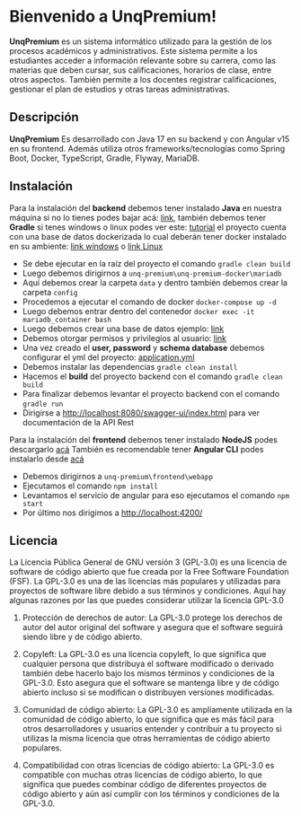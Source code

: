 # Bienvenido a UnqPremium!

**UnqPremium** es un sistema informático utilizado para la gestión de los procesos académicos y administrativos. Este sistema permite a los estudiantes acceder a información relevante sobre su carrera, como las materias que deben cursar, sus calificaciones, horarios de clase, entre otros aspectos. También permite a los docentes registrar calificaciones, gestionar el plan de estudios y otras tareas administrativas.


## Descripción

**UnqPremium** Es desarrollado con Java 17 en su backend y con Angular v15 en su frontend. Además utiliza otros frameworks/tecnologías como Spring Boot, Docker, TypeScript, Gradle, Flyway, MariaDB.

## Instalación

Para la instalación del **backend** debemos tener instalado **Java** en nuestra máquina si no lo tienes podes bajar acá:  [link](https://www.oracle.com/java/technologies/javase/jdk17-archive-downloads.html), también debemos tener **Gradle** si tenes windows o linux podes ver este: [tutorial](https://gradle.org/install/)  el proyecto cuenta con una base de datos dockerizada lo cual deberán tener docker instalado en su ambiente: [link windows](https://docs.docker.com/desktop/install/windows-install/) o [link Linux](https://docs.docker.com/engine/install/ubuntu/)

- Se debe ejecutar en la raíz del proyecto el comando ```gradle clean build```
- Luego debemos dirigirnos a ```unq-premium\unq-premium-docker\mariadb```
- Aquí debemos crear la carpeta ```data``` y dentro también debemos crear la carpeta ```config``` 
- Procedemos a ejecutar el comando de docker ```docker-compose up -d```
- Luego debemos entrar dentro del contenedor ```docker exec -it mariadb_container bash```
- Luego debemos crear una base de datos ejemplo: [link](https://dev.mysql.com/doc/refman/8.0/en/creating-database.html)
- Debemos otorgar permisos y privilegios al usuario: [link](https://dev.mysql.com/blog-archive/how-to-grant-privileges-to-users-in-mysql-80/)
- Una vez creado el **user, password** y **schema database** debemos configurar el yml del proyecto: [application.yml](https://github.com/zolezzi/unq-premium/blob/main/src/main/resources/application.yml)
- Debemos instalar las dependencias  ```gradle clean install```
- Hacemos el **build** del proyecto backend con el comando ```gradle clean build```
- Para finalizar debemos levantar el proyecto backend con el comando ```gradle run```
-  Dirigirse a [http://localhost:8080/swagger-ui/index.html](http://localhost:8080/swagger-ui/index.html) para ver documentación de la API Rest

Para la instalación del **frontend** debemos tener instalado **NodeJS** podes descargarlo [acá](https://nodejs.org/es/download) También es recomendable tener **Angular CLI** podes instalarlo desde [acá](https://angular.io/cli)

- Debemos dirigirnos a ```unq-premium\frontend\webapp```
- Ejecutamos el comando ```npm install```
- Levantamos el servicio de angular para eso ejecutamos el comando ```npm start```
- Por último nos dirigimos a [http://localhost:4200/](http://localhost:4200/) 

## Licencia

La Licencia Pública General de GNU versión 3 (GPL-3.0) es una licencia de software de código abierto que fue creada por la Free Software Foundation (FSF). La GPL-3.0 es una de las licencias más populares y utilizadas para proyectos de software libre debido a sus términos y condiciones. Aquí hay algunas razones por las que puedes considerar utilizar la licencia GPL-3.0
1.  Protección de derechos de autor: La GPL-3.0 protege los derechos de autor del autor original del software y asegura que el software seguirá siendo libre y de código abierto.
    
2.  Copyleft: La GPL-3.0 es una licencia copyleft, lo que significa que cualquier persona que distribuya el software modificado o derivado también debe hacerlo bajo los mismos términos y condiciones de la GPL-3.0. Esto asegura que el software se mantenga libre y de código abierto incluso si se modifican o distribuyen versiones modificadas.
    
3.  Comunidad de código abierto: La GPL-3.0 es ampliamente utilizada en la comunidad de código abierto, lo que significa que es más fácil para otros desarrolladores y usuarios entender y contribuir a tu proyecto si utilizas la misma licencia que otras herramientas de código abierto populares.
    
4.  Compatibilidad con otras licencias de código abierto: La GPL-3.0 es compatible con muchas otras licencias de código abierto, lo que significa que puedes combinar código de diferentes proyectos de código abierto y aún así cumplir con los términos y condiciones de la GPL-3.0.
